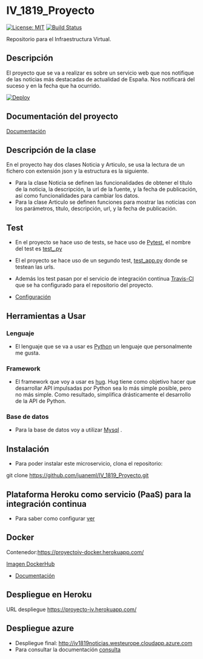 # IV_1819_Proyecto

[![License: MIT](https://img.shields.io/badge/License-MIT-yellow.svg)](https://opensource.org/licenses/MIT)
[![Build Status](https://travis-ci.org/juaneml/IV_1819_Proyecto.svg?branch=master)](https://travis-ci.org/juaneml/IV_1819_Proyecto)


Repositorio para el Infraestructura Virtual.

## Descripción
El proyecto que se va a realizar es sobre un servicio web que nos notifique de las noticias más destacadas de actualidad de España.
Nos notificará del suceso y en la fecha que ha ocurrido.

[![Deploy](https://www.herokucdn.com/deploy/button.svg)](https://proyecto-iv.herokuapp.com/)

## Documentación del proyecto
[Documentación](https://github.com/juaneml/IV_1819_Proyecto/tree/master/doc)

## Descripción de la clase
En el proyecto hay dos clases Noticia y Articulo, se usa la lectura de un fichero con extensión json y la estructura es la siguiente.
- Para la clase Noticia se definen las funcionalidades de obtener el título de la noticia, la descripción, la url de la fuente, y la fecha de publicación, así como funcionalidades para cambiar los datos.
- Para la clase Articulo se definen funciones para mostrar las noticias con los parámetros, título, descripción, url, y la fecha de publicación.

## Test
- En el proyecto se hace uso de tests, se hace uso de [Pytest](https://docs.pytest.org/en/latest/), el nombre del test es [test_.py](https://github.com/juaneml/IV_1819_Proyecto/blob/master/test/test_.py)

- El el proyecto se hace uso de un segundo test, [test_app.py](https://github.com/juaneml/IV_1819_Proyecto/blob/master/test/test_app.py) donde se testean las urls.

- Además los test pasan por el servicio de integración continua [Travis-CI](https://travis-ci.org/juaneml/IV_1819_Proyecto) que se ha configurado para el repositorio del proyecto.
- [Configuración](https://github.com/juaneml/IV_1819_Proyecto/blob/master/doc/Int-Cont-Trav.md)

## Herramientas a Usar

### Lenguaje
- El lenguaje que se va a usar es [Python](https://www.python.org/) un lenguaje que personalmente me gusta.

### Framework

- El framework que voy a usar es [hug](http://www.hug.rest/). Hug tiene como objetivo hacer que desarrollar API impulsadas por Python sea lo más simple posible, pero no más simple. Como resultado, simplifica drásticamente el desarrollo de la API de Python.

### Base de datos
- Para la base de datos voy a utilizar [Mysql](https://www.mysql.com/) .


## Instalación

- Para poder instalar este microservicio, clona el repositorio:

git clone https://github.com/juaneml/IV_1819_Proyecto.git



## Plataforma Heroku como servicio (PaaS) para la integración continua
- Para saber como configurar [ver](https://github.com/juaneml/IV_1819_Proyecto/blob/master/doc/heroku.md)

## Docker
Contenedor:https://proyectoiv-docker.herokuapp.com/

[Imagen DockerHub](https://hub.docker.com/r/juaneml/iv-1819-proyecto)
- [Documentación](https://github.com/juaneml/IV_1819_Proyecto/blob/master/doc/docker.md)

## Despliegue en Heroku
URL despliegue https://proyecto-iv.herokuapp.com/


## Despliegue azure

- Despliegue final: http://iv1819noticias.westeurope.cloudapp.azure.com
- Para consultar la documentación [consulta](https://github.com/juaneml/IV_1819_Proyecto/blob/master/doc/azurecloud.md)
